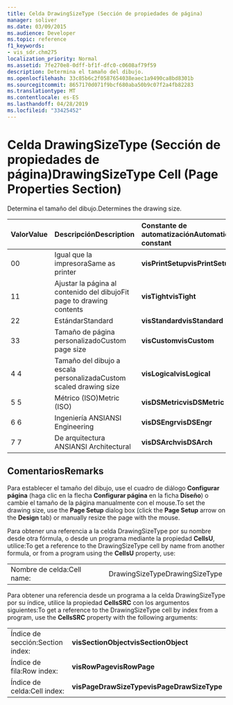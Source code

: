 ```yaml
---
title: Celda DrawingSizeType (Sección de propiedades de página)
manager: soliver
ms.date: 03/09/2015
ms.audience: Developer
ms.topic: reference
f1_keywords:
- vis_sdr.chm275
localization_priority: Normal
ms.assetid: 7fe270e8-0dff-bf1f-dfc0-c0608af79f59
description: Determina el tamaño del dibujo.
ms.openlocfilehash: 33c85b6c2f0587654038eaec1a9490ca8bd8301b
ms.sourcegitcommit: 8657170d071f9bcf680aba50b9c07f2a4fb82283
ms.translationtype: MT
ms.contentlocale: es-ES
ms.lasthandoff: 04/28/2019
ms.locfileid: "33425452"
---
```

# <a name="drawingsizetype-cell-page-properties-section"></a><span data-ttu-id="b77ab-103">Celda DrawingSizeType (Sección de propiedades de página)</span><span class="sxs-lookup"><span data-stu-id="b77ab-103">DrawingSizeType Cell (Page Properties Section)</span></span>

<span data-ttu-id="b77ab-104">Determina el tamaño del dibujo.</span><span class="sxs-lookup"><span data-stu-id="b77ab-104">Determines the drawing size.</span></span>
  
|<span data-ttu-id="b77ab-105">**Valor**</span><span class="sxs-lookup"><span data-stu-id="b77ab-105">**Value**</span></span>|<span data-ttu-id="b77ab-106">**Descripción**</span><span class="sxs-lookup"><span data-stu-id="b77ab-106">**Description**</span></span>|<span data-ttu-id="b77ab-107">**Constante de automatización**</span><span class="sxs-lookup"><span data-stu-id="b77ab-107">**Automation constant**</span></span>|
|:-----|:-----|:-----|
|<span data-ttu-id="b77ab-108">0</span><span class="sxs-lookup"><span data-stu-id="b77ab-108">0</span></span>  <br/> |<span data-ttu-id="b77ab-109">Igual que la impresora</span><span class="sxs-lookup"><span data-stu-id="b77ab-109">Same as printer</span></span>  <br/> |<span data-ttu-id="b77ab-110">**visPrintSetup**</span><span class="sxs-lookup"><span data-stu-id="b77ab-110">**visPrintSetup**</span></span> <br/> |
|<span data-ttu-id="b77ab-111">1</span><span class="sxs-lookup"><span data-stu-id="b77ab-111">1</span></span>  <br/> |<span data-ttu-id="b77ab-112">Ajustar la página al contenido del dibujo</span><span class="sxs-lookup"><span data-stu-id="b77ab-112">Fit page to drawing contents</span></span>  <br/> |<span data-ttu-id="b77ab-113">**visTight**</span><span class="sxs-lookup"><span data-stu-id="b77ab-113">**visTight**</span></span> <br/> |
|<span data-ttu-id="b77ab-114">2</span><span class="sxs-lookup"><span data-stu-id="b77ab-114">2</span></span>  <br/> |<span data-ttu-id="b77ab-115">Estándar</span><span class="sxs-lookup"><span data-stu-id="b77ab-115">Standard</span></span>  <br/> |<span data-ttu-id="b77ab-116">**visStandard**</span><span class="sxs-lookup"><span data-stu-id="b77ab-116">**visStandard**</span></span> <br/> |
|<span data-ttu-id="b77ab-117">3</span><span class="sxs-lookup"><span data-stu-id="b77ab-117">3</span></span>  <br/> |<span data-ttu-id="b77ab-118">Tamaño de página personalizado</span><span class="sxs-lookup"><span data-stu-id="b77ab-118">Custom page size</span></span>  <br/> |<span data-ttu-id="b77ab-119">**visCustom**</span><span class="sxs-lookup"><span data-stu-id="b77ab-119">**visCustom**</span></span> <br/> |
|<span data-ttu-id="b77ab-120">4 </span><span class="sxs-lookup"><span data-stu-id="b77ab-120">4</span></span>  <br/> |<span data-ttu-id="b77ab-121">Tamaño del dibujo a escala personalizada</span><span class="sxs-lookup"><span data-stu-id="b77ab-121">Custom scaled drawing size</span></span>  <br/> |<span data-ttu-id="b77ab-122">**visLogical**</span><span class="sxs-lookup"><span data-stu-id="b77ab-122">**visLogical**</span></span> <br/> |
|<span data-ttu-id="b77ab-123">5 </span><span class="sxs-lookup"><span data-stu-id="b77ab-123">5</span></span>  <br/> |<span data-ttu-id="b77ab-124">Métrico (ISO)</span><span class="sxs-lookup"><span data-stu-id="b77ab-124">Metric (ISO)</span></span>  <br/> |<span data-ttu-id="b77ab-125">**visDSMetric**</span><span class="sxs-lookup"><span data-stu-id="b77ab-125">**visDSMetric**</span></span> <br/> |
|<span data-ttu-id="b77ab-126">6 </span><span class="sxs-lookup"><span data-stu-id="b77ab-126">6</span></span>  <br/> |<span data-ttu-id="b77ab-127">Ingeniería ANSI</span><span class="sxs-lookup"><span data-stu-id="b77ab-127">ANSI Engineering</span></span>  <br/> |<span data-ttu-id="b77ab-128">**visDSEngr**</span><span class="sxs-lookup"><span data-stu-id="b77ab-128">**visDSEngr**</span></span> <br/> |
|<span data-ttu-id="b77ab-129">7 </span><span class="sxs-lookup"><span data-stu-id="b77ab-129">7</span></span>  <br/> |<span data-ttu-id="b77ab-130">De arquitectura ANSI</span><span class="sxs-lookup"><span data-stu-id="b77ab-130">ANSI Architectural</span></span>  <br/> |<span data-ttu-id="b77ab-131">**visDSArch**</span><span class="sxs-lookup"><span data-stu-id="b77ab-131">**visDSArch**</span></span> <br/> |
   
## <a name="remarks"></a><span data-ttu-id="b77ab-132">Comentarios</span><span class="sxs-lookup"><span data-stu-id="b77ab-132">Remarks</span></span>

<span data-ttu-id="b77ab-133">Para establecer el tamaño del dibujo, use el cuadro de diálogo **Configurar página** (haga clic en la flecha **Configurar página** en la ficha **Diseño**) o cambie el tamaño de la página manualmente con el mouse.</span><span class="sxs-lookup"><span data-stu-id="b77ab-133">To set the drawing size, use the **Page Setup** dialog box (click the **Page Setup** arrow on the **Design** tab) or manually resize the page with the mouse.</span></span> 
  
<span data-ttu-id="b77ab-134">Para obtener una referencia a la celda DrawingSizeType por su nombre desde otra fórmula, o desde un programa mediante la propiedad **CellsU**, utilice:</span><span class="sxs-lookup"><span data-stu-id="b77ab-134">To get a reference to the DrawingSizeType cell by name from another formula, or from a program using the **CellsU** property, use:</span></span> 
  
|||
|:-----|:-----|
|<span data-ttu-id="b77ab-135">Nombre de celda:</span><span class="sxs-lookup"><span data-stu-id="b77ab-135">Cell name:</span></span>  <br/> |<span data-ttu-id="b77ab-136">DrawingSizeType</span><span class="sxs-lookup"><span data-stu-id="b77ab-136">DrawingSizeType</span></span>  <br/> |
   
<span data-ttu-id="b77ab-137">Para obtener una referencia desde un programa a la celda DrawingSizeType por su índice, utilice la propiedad **CellsSRC** con los argumentos siguientes:</span><span class="sxs-lookup"><span data-stu-id="b77ab-137">To get a reference to the DrawingSizeType cell by index from a program, use the **CellsSRC** property with the following arguments:</span></span> 
  
|||
|:-----|:-----|
|<span data-ttu-id="b77ab-138">Índice de sección:</span><span class="sxs-lookup"><span data-stu-id="b77ab-138">Section index:</span></span>  <br/> |<span data-ttu-id="b77ab-139">**visSectionObject**</span><span class="sxs-lookup"><span data-stu-id="b77ab-139">**visSectionObject**</span></span> <br/> |
|<span data-ttu-id="b77ab-140">Índice de fila:</span><span class="sxs-lookup"><span data-stu-id="b77ab-140">Row index:</span></span>  <br/> |<span data-ttu-id="b77ab-141">**visRowPage**</span><span class="sxs-lookup"><span data-stu-id="b77ab-141">**visRowPage**</span></span> <br/> |
|<span data-ttu-id="b77ab-142">Índice de celda:</span><span class="sxs-lookup"><span data-stu-id="b77ab-142">Cell index:</span></span>  <br/> |<span data-ttu-id="b77ab-143">**visPageDrawSizeType**</span><span class="sxs-lookup"><span data-stu-id="b77ab-143">**visPageDrawSizeType**</span></span> <br/> |
   

